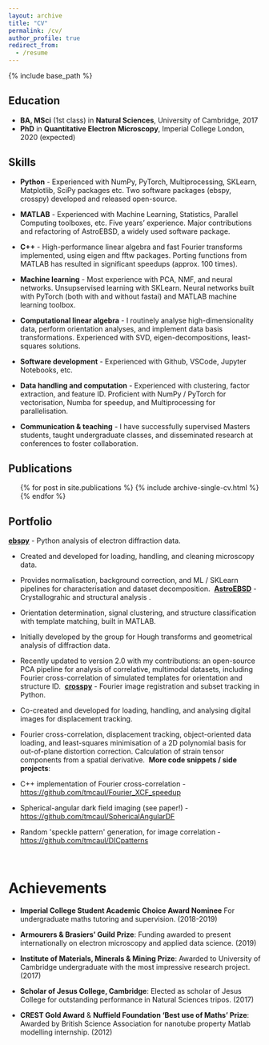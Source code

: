 ```yaml
---
layout: archive
title: "CV"
permalink: /cv/
author_profile: true
redirect_from:
  - /resume
---
```


{% include base_path %}

Education
------
- **BA, MSci** (1st class) in **Natural Sciences**, University of Cambridge, 2017
- **PhD** in **Quantitative Electron Microscopy**, Imperial College London, 2020 (expected)


Skills
------
- **Python** - Experienced with NumPy, PyTorch, Multiprocessing, SKLearn, Matplotlib, SciPy packages etc. Two software packages (ebspy, crosspy) developed and released open-source.

- **MATLAB** - Experienced with Machine Learning, Statistics, Parallel Computing toolboxes, etc. Five years’ experience. Major contributions and refactoring of AstroEBSD, a widely used software package.

- **C++** - High-performance linear algebra and fast Fourier transforms implemented, using eigen and fftw packages. Porting functions from MATLAB has resulted in significant speedups (approx. 100 times).

- **Machine learning** - Most experience with PCA, NMF, and neural networks. Unsupservised learning with SKLearn. Neural networks built with PyTorch (both with and without fastai) and MATLAB machine learning toolbox.

- **Computational linear algebra** - I routinely analyse high-dimensionality data, perform orientation analyses, and implement data basis transformations. Experienced with SVD, eigen-decompositions, least-squares solutions.

- **Software development** - Experienced with Github, VSCode, Jupyter Notebooks, etc.

- **Data handling and computation** - Experienced with clustering, factor extraction, and feature ID. Proficient with NumPy / PyTorch for vectorisation, Numba for speedup, and Multiprocessing for parallelisation.

- **Communication & teaching** - I have successfully supervised Masters students, taught undergraduate classes, and disseminated research at conferences to foster collaboration.


Publications
------
  <ul>{% for post in site.publications %}
    {% include archive-single-cv.html %}
  {% endfor %}</ul>


Portfolio
------

**[ebspy](https://github.com/tmcaul/ebspy)** - Python analysis of electron diffraction data.
- Created and developed for loading, handling, and cleaning microscopy data.​
- Provides normalisation, background correction, and ML / SKLearn pipelines for characterisation and dataset decomposition.
​
**[AstroEBSD](https://github.com/benjaminbritton/AstroEBSD)** - Crystallograhic and structural analysis .
- Orientation determination, signal clustering, and structure classification with template matching, built in MATLAB.
- Initially developed by the group for Hough transforms and geometrical analysis of diffraction data.
- Recently updated to version 2.0 with my contributions: an open-source PCA pipeline for analysis of correlative, multimodal datasets, including Fourier cross-correlation of simulated templates for orientation and structure ID.
​
**[crosspy](https://github.com/apexburgers/crosspy)** - Fourier image registration and subset tracking in Python.
- Co-created and developed for loading, handling, and analysing digital images for displacement tracking.​
- Fourier cross-correlation, displacement tracking, object-oriented data loading, and least-squares minimisation of a 2D polynomial basis for out-of-plane distortion correction.
Calculation of strain tensor components from a spatial derivative.
​
**More code snippets / side projects**:
- C++ implementation of Fourier cross-correlation - https://github.com/tmcaul/Fourier_XCF_speedup

- Spherical-angular dark field imaging (see paper!) - https://github.com/tmcaul/SphericalAngularDF 

- Random 'speckle pattern' generation, for image correlation - https://github.com/tmcaul/DICpatterns 

$~$

Achievements
======
- **Imperial College Student Academic Choice Award Nominee** For undergraduate maths tutoring and supervision. (2018-2019)

- **Armourers & Brasiers’ Guild Prize**: Funding awarded to present internationally on electron microscopy and applied data science. (2019)

- **Institute of Materials, Minerals & Mining Prize**: Awarded to University of Cambridge undergraduate with the most impressive research project. (2017)

- **Scholar of Jesus College, Cambridge**: Elected as scholar of Jesus College for outstanding performance in Natural Sciences tripos. (2017)

- **CREST Gold Award** & **Nuffield Foundation ‘Best use of Maths’ Prize**: Awarded by British Science Association for nanotube property Matlab modelling internship. (2012)
